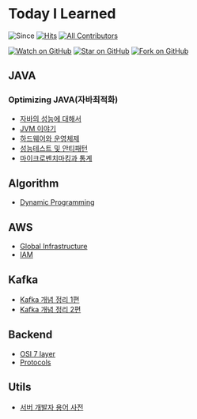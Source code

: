 # Today I Learned
![Since](https://img.shields.io/badge/since-2024.04.16-333333.svg?style=flat-square)
[![Hits](https://hits.seeyoufarm.com/api/count/incr/badge.svg?url=https%3A%2F%2Fgithub.com%2FJHPrk%2Fhit-counter&count_bg=%2379C83D&title_bg=%23555555&icon=&icon_color=%23E7E7E7&title=hits&edge_flat=false)](https://hits.seeyoufarm.com)
[![All Contributors](https://img.shields.io/badge/all_contributors-1-orange.svg?style=flat-square)](#contributors)

[![Watch on GitHub](https://img.shields.io/github/watchers/JHPrk/HelloWorldie.svg?style=social)](https://github.com/JHPrk/HelloWorldie/watchers)
[![Star on GitHub](https://img.shields.io/github/stars/JHPrk/HelloWorldie.svg?style=social)](https://github.com/JHPrk/HelloWorldie/stargazers)
[![Fork on GitHub](https://img.shields.io/github/forks/JHPrk/HelloWorldie.svg?style=social)](https://github.com/JHPrk/HelloWorldie/network/members)

## JAVA
### Optimizing JAVA(자바최적화)
- [자바의 성능에 대해서](https://github.com/JHPrk/HelloWorldie/blob/main/Java/Java%20Basics.md)
- [JVM 이야기](https://github.com/JHPrk/HelloWorldie/blob/main/Java/Java%20Virtual%20Machine.md)
- [하드웨어와 운영체제](https://github.com/JHPrk/HelloWorldie/blob/main/Java/Hardware%20and%20OS.md)
- [성능테스트 및 안티패턴](https://github.com/JHPrk/HelloWorldie/blob/main/Java/Performance%20test%20anti-pattern.md)
- [마이크로벤치마킹과 통계](https://github.com/JHPrk/HelloWorldie/blob/main/JAVA/Microbenchmark%20and%20Stats.md)

## Algorithm
- [Dynamic Programming](https://github.com/JHPrk/HelloWorldie/blob/main/Algorithm/Dynamic%20Programming.md)

## AWS
- [Global Infrastructure](https://github.com/JHPrk/HelloWorldie/blob/main/AWS/Global%20Infrastructure.md)
- [IAM](https://github.com/JHPrk/HelloWorldie/blob/main/AWS/IAM.md)

## Kafka
- [Kafka 개념 정리 1편](https://github.com/JHPrk/HelloWorldie/blob/main/Kafka/Kafka%20Basics1.md)
- [Kafka 개념 정리 2편](https://github.com/JHPrk/HelloWorldie/blob/main/Kafka/Kafka%20Basics2.md)

## Backend
- [OSI 7 layer](https://github.com/JHPrk/HelloWorldie/blob/main/Backend/OSI7%20layer.md)
- [Protocols](https://github.com/JHPrk/HelloWorldie/blob/main/Backend/Protocols.md)

## Utils
- [서버 개발자 용어 사전](https://github.com/JHPrk/HelloWorldie/blob/main/Utils/Developer%20Dictionary.md)

